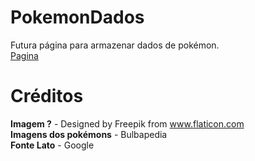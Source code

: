 # PokemonDados

Futura página para armazenar dados de pokémon.
<br>
[Pagina](https://igorfs10.github.io/PokemonSite/)

# Créditos

**Imagem ?** - Designed by Freepik from www.flaticon.com
<br>
**Imagens dos pokémons** - Bulbapedia
<br>
**Fonte Lato** - Google